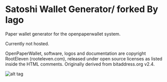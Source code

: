 Satoshi Wallet Generator/ forked By Iago
=============

Paper wallet generator for the openpaperwallet system.

Currently not hosted.

OpenPaperWallet, software, logos and documentation are copyright RootEleven (rooteleven.com), released under open source licenses as listed inside the HTML comments.
Originally derived from bitaddress.org v2.4.

![alt tag](https://raw.githubusercontent.com/fincoldin/SatoshiWalletGenerator/blob/master/img/wallet_designs/GreyIago.jpg)

